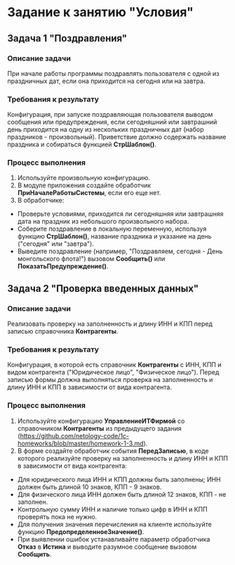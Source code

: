 # Задание к занятию "Условия"

## Задача 1 "Поздравления"

### Описание задачи
При начале работы программы поздравлять пользователя с одной из праздничных дат, если она приходится на сегодня или на завтра.

### Требования к результату
Конфигурация, при запуске поздравляющая пользователя выводом сообщения или предупреждения, если сегодняшний или завтрашний день приходится на одну из нескольких праздничных дат (набор праздников - произвольный). Приветствие должно содержать название праздника и собираться функцией **СтрШаблон()**.

### Процесс выполнения
1. Используйте произвольную конфигурацию.
2. В модуле приложения создайте обработчик **ПриНачалеРаботыСистемы**, если его еще нет.
3. В обработчике:
* Проверьте условиями, приходится ли сегодняшняя или завтрашняя дата на праздник из небольшого произвольного набора.
* Соберите поздравление в локальную переменную, используя функцию **СтрШаблон()**, название праздника и указание на день ("сегодня" или "завтра").
* Выведите поздравление (например, "Поздравляем, сегодня - День монгольского флота!") вызовом **Сообщить()** или **ПоказатьПредупреждение()**.

## Задача 2 "Проверка введенных данных"

### Описание задачи
Реализовать проверку на заполненность и длину ИНН и КПП перед записью справочника **Контрагенты**.

### Требования к результату
Конфигурация, в которой есть справочник **Контрагенты** с ИНН, КПП и видом контрагента ("Юридическое лицо", "Физическое лицо"). Перед записью формы должна выполняться проверка на заполненность и длину ИНН и КПП в зависимости от вида контрагента.

### Процесс выполнения
1. Используйте конфигурацию **УправлениеИТФирмой** со справочником **Контрагенты** из предыдущего задания (https://github.com/netology-code/1c-homeworks/blob/master/homework-1-3.md).
2. В форме создайте обработчик события **ПередЗаписью**, в коде которого реализуйте проверку на заполненность и длину ИНН и КПП в зависимости от вида контрагента:
  * Для юридического лица ИНН и КПП должны быть заполнены; ИНН должен быть длиной 10 знаков, КПП - 9 знаков.
  * Для физического лица ИНН должен быть длиной 12 знаков, КПП - не заполнен.
  * Контрольную сумму ИНН и наличие только цифр в ИНН и КПП проверять пока не нужно.
  * Для получения значения перечисления на клиенте используйте функцию **ПредопределенноеЗначение()**.
  * При выявлении ошибок устанавливайте параметр обработчика **Отказ** в **Истина** и выводите разумное сообщение вызовом **Сообщить**.
